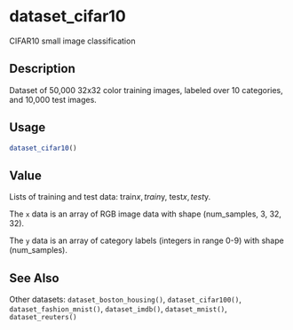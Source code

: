 # dataset_cifar10


CIFAR10 small image classification




## Description

Dataset of 50,000 32x32 color training images, labeled over 10 categories,
and 10,000 test images.





## Usage
```r
dataset_cifar10()
```





## Value

Lists of training and test data: train$x, train$y, test$x, test$y.

The ``x`` data is an array of RGB image data with shape (num_samples, 3, 32,
32).

The ``y`` data is an array of category labels (integers in range 0-9) with
shape (num_samples).






## See Also

Other datasets: 
`dataset_boston_housing()`,
`dataset_cifar100()`,
`dataset_fashion_mnist()`,
`dataset_imdb()`,
`dataset_mnist()`,
`dataset_reuters()`



